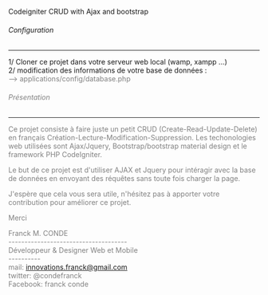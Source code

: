 <p class="blue">Codeigniter CRUD with Ajax and bootstrap <p>
<h6>Configuration</h6>
<hr />
1/ Cloner ce projet dans votre serveur web local (wamp, xampp ...) <br>
2/ modification des informations de votre base de données : <br>
   <span style="color:gray;">--> applications/config/database.php
 
<h6>Présentation</h6>
<hr />
Ce projet consiste à faire juste un petit CRUD (Create-Read-Update-Delete) en français Création-Lecture-Modification-Suppression. Les techonologies web utilisées sont Ajax/Jquery, Bootstrap/bootstrap material design et le framework PHP CodeIgniter.

Le but de ce projet est d'utiliser AJAX et Jquery pour intéragir avec la base de données en envoyant des réquêtes sans toute fois charger la page.

J'espère que cela vous sera utile, n'hésitez pas à apporter votre contribution pour améliorer ce projet.

Merci


Franck M. CONDE </br>
-------------------------------------</br>
Développeur & Designer Web et Mobile</br>
           ----------</br>
mail: innovations.franck@gmail.com</br>
twitter: @condefranck</br>
Facebook: franck conde</br>

